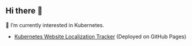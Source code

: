 ## Hi there 👋

🔭 I’m currently interested in Kubernetes.

- [Kubernetes Website Localization Tracker](https://kfess.github.io/kube-i18n-status) (Deployed on GitHub Pages)

<!--
**kfess/kfess** is a ✨ _special_ ✨ repository because its `README.md` (this file) appears on your GitHub profile.

Here are some ideas to get you started:

- 🔭 I’m currently interested in Kubernetes.
- 🌱 I’m currently learning ...
- 👯 I’m looking to collaborate on ...
- 🤔 I’m looking for help with ...
- 💬 Ask me about ...
- 📫 How to reach me: ...
- 😄 Pronouns: ...
- ⚡ Fun fact: ...
-->
